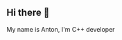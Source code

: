 ## Hi there 👋

My name is Anton, I'm C++ developer

<!-- ## Stack
![c++](https://img.shields.io/badge/C%2B%2B-red?style=for-the-badge&logo=cplusplus)
![cmake](https://img.shields.io/badge/CMake-purple?style=for-the-badge&logo=cmake)
![protobuf](https://img.shields.io/badge/Protobuf-blue?style=for-the-badge&logo=google&logoColor=yellow)

-->

